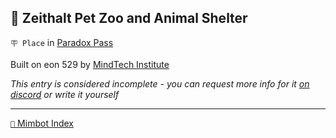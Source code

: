 ## 🦁 Zeithalt Pet Zoo and Animal Shelter

`🪧 Place` in [Paradox Pass](<https://zeithalt.github.io/r/paradox_pass.html>)

Built on eon 529 by [MindTech Institute](<https://zeithalt.github.io/r/mindtech_institute.html>)

_This entry is considered incomplete - you can request more info for it [on discord](<https://discord.com/channels/562910943848169472/1173922660489633802>) or write it yourself_

-----
[`📑` Mimbot Index](<https://zeithalt.github.io/r/#2e80>)
<!---
keywords:  mt, paradox pass
aliases: 
-->